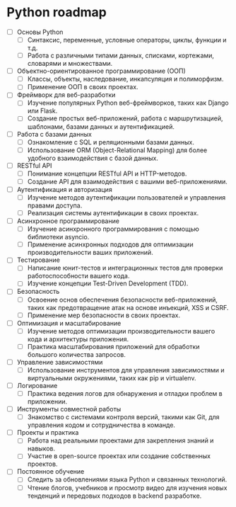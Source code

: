 # Python roadmap

- [ ] Основы Python
  - [ ] Синтаксис, переменные, условные операторы, циклы, функции и т.д.
  - [ ] Работа с различными типами данных, списками, кортежами, словарями и множествами.

- [ ] Объектно-ориентированное программирование (ООП)
  - [ ] Классы, объекты, наследование, инкапсуляция и полиморфизм.
  - [ ] Применение ООП в своих проектах.

- [ ] Фреймворк для веб-разработки
  - [ ] Изучение популярных Python веб-фреймворков, таких как Django или Flask.
  - [ ] Создание простых веб-приложений, работа с маршрутизацией, шаблонами, базами данных и аутентификацией.

- [ ] Работа с базами данных
  - [ ] Ознакомление с SQL и реляционными базами данных.
  - [ ] Использование ORM (Object-Relational Mapping) для более удобного взаимодействия с базой данных.

- [ ] RESTful API
  - [ ] Понимание концепции RESTful API и HTTP-методов.
  - [ ] Создание API для взаимодействия с вашими веб-приложениями.

- [ ] Аутентификация и авторизация
  - [ ] Изучение методов аутентификации пользователей и управления правами доступа.
  - [ ] Реализация системы аутентификации в своих проектах.

- [ ] Асинхронное программирование
  - [ ] Изучение асинхронного программирования с помощью библиотеки asyncio.
  - [ ] Применение асинхронных подходов для оптимизации производительности ваших приложений.

- [ ] Тестирование
  - [ ] Написание юнит-тестов и интеграционных тестов для проверки работоспособности вашего кода.
  - [ ] Изучение концепции Test-Driven Development (TDD).

- [ ] Безопасность
  - [ ] Освоение основ обеспечения безопасности веб-приложений, таких как предотвращение атак на основе инъекций, XSS и CSRF.
  - [ ] Применение мер безопасности в своих проектах.

- [ ] Оптимизация и масштабирование
  - [ ] Изучение методов оптимизации производительности вашего кода и архитектуры приложения.
  - [ ] Практика масштабирования приложений для обработки большого количества запросов.

- [ ] Управление зависимостями
  - [ ] Использование инструментов для управления зависимостями и виртуальными окружениями, таких как pip и virtualenv.

- [ ] Логирование
  - [ ] Практика ведения логов для обнаружения и отладки проблем в приложении.

- [ ] Инструменты совместной работы
  - [ ] Знакомство с системами контроля версий, такими как Git, для управления кодом и сотрудничества в команде.

- [ ] Проекты и практика
  - [ ] Работа над реальными проектами для закрепления знаний и навыков.
  - [ ] Участие в open-source проектах или создание собственных проектов.

- [ ] Постоянное обучение
  - [ ] Следить за обновлениями языка Python и связанных технологий.
  - [ ] Чтение блогов, учебников и просмотр видео для изучения новых тенденций и передовых подходов в backend разработке.
